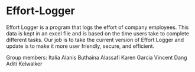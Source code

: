 # Effort-Logger
Effort Logger is a program that logs the effort of company employees. This data is kept in an excel file and is based on the time users take to complete different tasks. Our job is to take the current version of Effort Logger and update is to make it more user friendly, secure, and efficient.

Group members:
Italia Alanis
Buthaina Alassafi
Karen Garcia
Vincent Dang
Aditi Kelwalker
